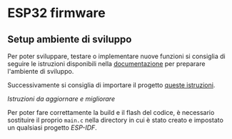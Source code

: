 # ESP32 firmware

## Setup ambiente di sviluppo
Per poter sviluppare, testare o implementare nuove funzioni si consiglia di seguire le istruzioni disponibili nella [documentazione](http://esp-idf.readthedocs.io/en/latest/get-started/index.html#start-a-project) per preparare l'ambiente di sviluppo.

Successivamente si consiglia di importare il progetto [queste istruzioni](http://esp-idf.readthedocs.io/en/latest/get-started/eclipse-setup-windows.html).

_Istruzioni da aggiornare e migliorare_

Per poter fare correttamente la build e il flash del codice, è necessario sostituire il proprio `main.c` nella directory in cui è stato creato e impostato un qualsiasi progetto *ESP-IDF*.

